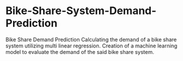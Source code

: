 # Bike-Share-System-Demand-Prediction
Bike Share Demand Prediction
Calculating the demand of a bike share system utilizing multi linear regression.
Creation of a machine learning model to evaluate the demand of the said bike share system.

